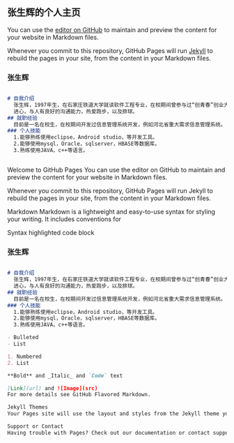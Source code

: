 ## 张生辉的个人主页

You can use the [editor on GitHub](https://github.com/SlackerN/zhangshenghui/edit/master/index.md) to maintain and preview the content for your website in Markdown files.

Whenever you commit to this repository, GitHub Pages will run [Jekyll](https://jekyllrb.com/) to rebuild the pages in your site, from the content in your Markdown files.

### 张生辉


```markdown

# 自我介绍
  张生辉，1997年生，在石家庄铁道大学就读软件工程专业，在校期间曾参与过“创青春”创业大赛，获得三等奖。性格开朗，有上
  进心，与人有良好的沟通能力，热爱跑步，以及排球。
## 就职经验
  目前是一名在校生，在校期间开发过信息管理系统开发，例如河北省重大需求信息管理系统。
### 个人技能
  1.能够熟练使用eclipse，Android studio，等开发工具。
  2.能够使用mysql，Oracle，sqlserver，HBASE等数据库。
  3.熟练使用JAVA，c++等语言。



```
Welcome to GitHub Pages
You can use the editor on GitHub to maintain and preview the content for your website in Markdown files.

Whenever you commit to this repository, GitHub Pages will run Jekyll to rebuild the pages in your site, from the content in your Markdown files.

Markdown
Markdown is a lightweight and easy-to-use syntax for styling your writing. It includes conventions for

Syntax highlighted code block

### 张生辉


```markdown

# 自我介绍
  张生辉，1997年生，在石家庄铁道大学就读软件工程专业，在校期间曾参与过“创青春”创业大赛，获得三等奖。性格开朗，有上
  进心，与人有良好的沟通能力，热爱跑步，以及排球。
## 就职经验
  目前是一名在校生，在校期间开发过信息管理系统开发，例如河北省重大需求信息管理系统。
### 个人技能
  1.能够熟练使用eclipse，Android studio，等开发工具。
  2.能够使用mysql，Oracle，sqlserver，HBASE等数据库。
  3.熟练使用JAVA，c++等语言。

- Bulleted
- List

1. Numbered
2. List

**Bold** and _Italic_ and `Code` text

[Link](url) and ![Image](src)
For more details see GitHub Flavored Markdown.

Jekyll Themes
Your Pages site will use the layout and styles from the Jekyll theme you have selected in your repository settings. The name of this theme is saved in the Jekyll _config.yml configuration file.

Support or Contact
Having trouble with Pages? Check out our documentation or contact support and we’ll help you sort it out.
